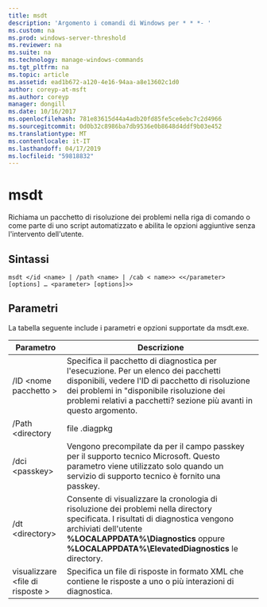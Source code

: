 ```yaml
---
title: msdt
description: 'Argomento i comandi di Windows per * * *- '
ms.custom: na
ms.prod: windows-server-threshold
ms.reviewer: na
ms.suite: na
ms.technology: manage-windows-commands
ms.tgt_pltfrm: na
ms.topic: article
ms.assetid: ead1b672-a120-4e16-94aa-a8e13602c1d0
author: coreyp-at-msft
ms.author: coreyp
manager: dongill
ms.date: 10/16/2017
ms.openlocfilehash: 781e83615d44a4adb20fd85fe5ce6ebc7c2d4966
ms.sourcegitcommit: 0d0b32c8986ba7db9536e0b8648d4ddf9b03e452
ms.translationtype: MT
ms.contentlocale: it-IT
ms.lasthandoff: 04/17/2019
ms.locfileid: "59818832"
---
```

# <a name="msdt"></a>msdt



Richiama un pacchetto di risoluzione dei problemi nella riga di comando o come parte di uno script automatizzato e abilita le opzioni aggiuntive senza l'intervento dell'utente.

## <a name="syntax"></a>Sintassi

```
msdt </id <name> | /path <name> | /cab < name>> <</parameter> [options] … <parameter> [options]>>
```

## <a name="parameters"></a>Parametri

La tabella seguente include i parametri e opzioni supportate da msdt.exe.

|Parametro|Descrizione|
|---------|-----------|
|/ID \<nome pacchetto >|Specifica il pacchetto di diagnostica per l'esecuzione. Per un elenco dei pacchetti disponibili, vedere l'ID di pacchetto di risoluzione dei problemi in "disponibile risoluzione dei problemi relativi a pacchetti? sezione più avanti in questo argomento.|
|/Path \<directory | file .diagpkg | file .diagcfg >|Specifica il percorso completo di un pacchetto di diagnostica. Se si specifica una directory, la directory deve contenere un pacchetto di diagnostica. È possibile usare il parametro /path in combinazione con il */id*, */dci*, o */cab* parametro.|
|/dci \<passkey>|Vengono precompilate da per il campo passkey per il supporto tecnico Microsoft. Questo parametro viene utilizzato solo quando un servizio di supporto tecnico è fornito una passkey.|
|/dt \<directory>|Consente di visualizzare la cronologia di risoluzione dei problemi nella directory specificata. I risultati di diagnostica vengono archiviati dell'utente **%LOCALAPPDATA%\Diagnostics** oppure **%LOCALAPPDATA%\ElevatedDiagnostics** le directory.|
|visualizzare \<file di risposte >|Specifica un file di risposte in formato XML che contiene le risposte a uno o più interazioni di diagnostica.|
